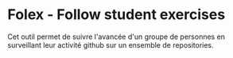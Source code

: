 # Folex - Follow student exercises

Cet outil permet de suivre l'avancée d'un groupe de personnes en surveillant leur activité github sur un ensemble de repositories.
